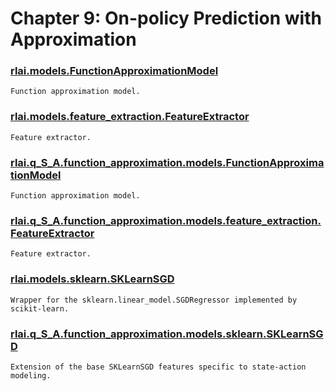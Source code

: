 # Chapter 9:  On-policy Prediction with Approximation
### [rlai.models.FunctionApproximationModel](https://github.com/MatthewGerber/rlai/tree/master/src/rlai/models.py#L13)
```
Function approximation model.
```
### [rlai.models.feature_extraction.FeatureExtractor](https://github.com/MatthewGerber/rlai/tree/master/src/rlai/models/feature_extraction.py#L15)
```
Feature extractor.
```
### [rlai.q_S_A.function_approximation.models.FunctionApproximationModel](https://github.com/MatthewGerber/rlai/tree/master/src/rlai/q_S_A/function_approximation/models.py#L20)
```
Function approximation model.
```
### [rlai.q_S_A.function_approximation.models.feature_extraction.FeatureExtractor](https://github.com/MatthewGerber/rlai/tree/master/src/rlai/q_S_A/function_approximation/models/feature_extraction.py#L19)
```
Feature extractor.
```
### [rlai.models.sklearn.SKLearnSGD](https://github.com/MatthewGerber/rlai/tree/master/src/rlai/models/sklearn.py#L20)
```
Wrapper for the sklearn.linear_model.SGDRegressor implemented by scikit-learn.
```
### [rlai.q_S_A.function_approximation.models.sklearn.SKLearnSGD](https://github.com/MatthewGerber/rlai/tree/master/src/rlai/q_S_A/function_approximation/models/sklearn.py#L16)
```
Extension of the base SKLearnSGD features specific to state-action modeling.
```
